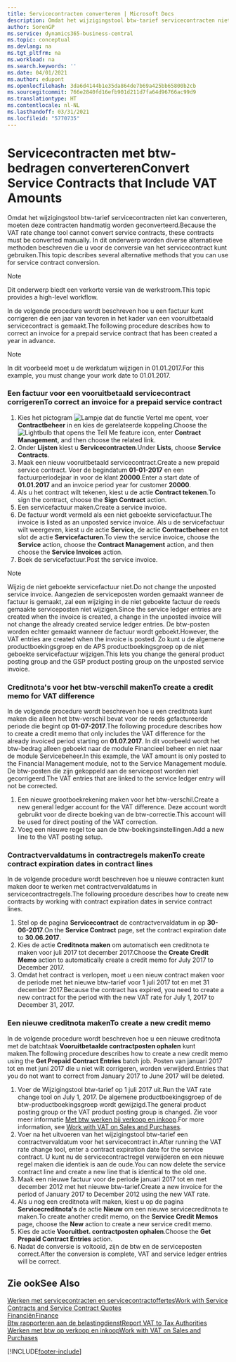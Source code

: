 ```yaml
---
title: Servicecontracten converteren | Microsoft Docs
description: Omdat het wijzigingstool btw-tarief servicecontracten niet kan converteren, moeten deze contracten handmatig worden geconverteerd. In dit onderwerp worden diverse alternatieve methoden beschreven die u voor de conversie van het servicecontract kunt gebruiken.
author: SorenGP
ms.service: dynamics365-business-central
ms.topic: conceptual
ms.devlang: na
ms.tgt_pltfrm: na
ms.workload: na
ms.search.keywords: ''
ms.date: 04/01/2021
ms.author: edupont
ms.openlocfilehash: 3da6d4144b1e35da864de7b69a425bb65800b2cb
ms.sourcegitcommit: 766e2840fd16efb901d211d7fa64d96766ac99d9
ms.translationtype: HT
ms.contentlocale: nl-NL
ms.lasthandoff: 03/31/2021
ms.locfileid: "5770735"
---
```

# <a name="convert-service-contracts-that-include-vat-amounts"></a><span data-ttu-id="b859d-104">Servicecontracten met btw-bedragen converteren</span><span class="sxs-lookup"><span data-stu-id="b859d-104">Convert Service Contracts that Include VAT Amounts</span></span>
<span data-ttu-id="b859d-105">Omdat het wijzigingstool btw-tarief servicecontracten niet kan converteren, moeten deze contracten handmatig worden geconverteerd.</span><span class="sxs-lookup"><span data-stu-id="b859d-105">Because the VAT rate change tool cannot convert service contracts, these contracts must be converted manually.</span></span> <span data-ttu-id="b859d-106">In dit onderwerp worden diverse alternatieve methoden beschreven die u voor de conversie van het servicecontract kunt gebruiken.</span><span class="sxs-lookup"><span data-stu-id="b859d-106">This topic describes several alternative methods that you can use for service contract conversion.</span></span>  

> [!NOTE]  
>  <span data-ttu-id="b859d-107">Dit onderwerp biedt een verkorte versie van de werkstroom.</span><span class="sxs-lookup"><span data-stu-id="b859d-107">This topic provides a high-level workflow.</span></span>  

 <span data-ttu-id="b859d-108">In de volgende procedure wordt beschreven hoe u een factuur kunt corrigeren die een jaar van tevoren in het kader van een vooruitbetaald servicecontract is gemaakt.</span><span class="sxs-lookup"><span data-stu-id="b859d-108">The following procedure describes how to correct an invoice for a prepaid service contract that has been created a year in advance.</span></span>  

> [!NOTE]  
>  <span data-ttu-id="b859d-109">In dit voorbeeld moet u de werkdatum wijzigen in 01.01.2017.</span><span class="sxs-lookup"><span data-stu-id="b859d-109">For this example, you must change your work date to 01.01.2017.</span></span>  

### <a name="to-correct-an-invoice-for-a-prepaid-service-contract"></a><span data-ttu-id="b859d-110">Een factuur voor een vooruitbetaald servicecontract corrigeren</span><span class="sxs-lookup"><span data-stu-id="b859d-110">To correct an invoice for a prepaid service contract</span></span>  
1. <span data-ttu-id="b859d-111">Kies het pictogram ![Lampje dat de functie Vertel me opent](media/ui-search/search_small.png "Vertel me wat u wilt doen"), voer **Contractbeheer** in en kies de gerelateerde koppeling.</span><span class="sxs-lookup"><span data-stu-id="b859d-111">Choose the ![Lightbulb that opens the Tell Me feature](media/ui-search/search_small.png "Tell me what you want to do") icon, enter **Contract Management**, and then choose the related link.</span></span>  
2. <span data-ttu-id="b859d-112">Onder **Lijsten** kiest u **Servicecontracten**.</span><span class="sxs-lookup"><span data-stu-id="b859d-112">Under **Lists**, choose **Service Contracts**.</span></span>  
3. <span data-ttu-id="b859d-113">Maak een nieuw vooruitbetaald servicecontract.</span><span class="sxs-lookup"><span data-stu-id="b859d-113">Create a new prepaid service contract.</span></span> <span data-ttu-id="b859d-114">Voer de begindatum **01-01-2017** en een factuurperiodejaar in voor de klant **20000**.</span><span class="sxs-lookup"><span data-stu-id="b859d-114">Enter a start date of **01.01.2017** and an invoice period year for customer **20000**.</span></span>  
4. <span data-ttu-id="b859d-115">Als u het contract wilt tekenen, kiest u de actie **Contract tekenen**.</span><span class="sxs-lookup"><span data-stu-id="b859d-115">To sign the contract, choose the **Sign Contract** action.</span></span>  
5. <span data-ttu-id="b859d-116">Een servicefactuur maken.</span><span class="sxs-lookup"><span data-stu-id="b859d-116">Create a service invoice.</span></span>
6. <span data-ttu-id="b859d-117">De factuur wordt vermeld als een niet geboekte servicefactuur.</span><span class="sxs-lookup"><span data-stu-id="b859d-117">The invoice is listed as an unposted service invoice.</span></span> <span data-ttu-id="b859d-118">Als u de servicefactuur wilt weergeven, kiest u de actie **Service**, de actie **Contractbeheer** en tot slot de actie **Servicefacturen**.</span><span class="sxs-lookup"><span data-stu-id="b859d-118">To view the service invoice, choose the **Service** action, choose the **Contract Management** action, and then choose the **Service Invoices** action.</span></span>  
7. <span data-ttu-id="b859d-119">Boek de servicefactuur.</span><span class="sxs-lookup"><span data-stu-id="b859d-119">Post the service invoice.</span></span>  

> [!NOTE]  
>  <span data-ttu-id="b859d-120">Wijzig de niet geboekte servicefactuur niet.</span><span class="sxs-lookup"><span data-stu-id="b859d-120">Do not change the unposted service invoice.</span></span> <span data-ttu-id="b859d-121">Aangezien de serviceposten worden gemaakt wanneer de factuur is gemaakt, zal een wijziging in de niet geboekte factuur de reeds gemaakte serviceposten niet wijzigen.</span><span class="sxs-lookup"><span data-stu-id="b859d-121">Since the service ledger entries are created when the invoice is created, a change in the unposted invoice will not change the already created service ledger entries.</span></span> <span data-ttu-id="b859d-122">De btw-posten worden echter gemaakt wanneer de factuur wordt geboekt.</span><span class="sxs-lookup"><span data-stu-id="b859d-122">However, the VAT entries are created when the invoice is posted.</span></span> <span data-ttu-id="b859d-123">Zo kunt u de algemene productboekingsgroep en de APS productboekingsgroep op de niet geboekte servicefactuur wijzigen.</span><span class="sxs-lookup"><span data-stu-id="b859d-123">This lets you change the general product posting group and the GSP product posting group on the unposted service invoice.</span></span>  

### <a name="to-create-a-credit-memo-for-vat-difference"></a><span data-ttu-id="b859d-124">Creditnota's voor het btw-verschil maken</span><span class="sxs-lookup"><span data-stu-id="b859d-124">To create a credit memo for VAT difference</span></span>  
<span data-ttu-id="b859d-125">In de volgende procedure wordt beschreven hoe u een creditnota kunt maken die alleen het btw-verschil bevat voor de reeds gefactureerde periode die begint op **01-07-2017**.</span><span class="sxs-lookup"><span data-stu-id="b859d-125">The following procedure describes how to create a credit memo that only includes the VAT difference for the already invoiced period starting on **01.07.2017**.</span></span> <span data-ttu-id="b859d-126">In dit voorbeeld wordt het btw-bedrag alleen geboekt naar de module Financieel beheer en niet naar de module Servicebeheer.</span><span class="sxs-lookup"><span data-stu-id="b859d-126">In this example, the VAT amount is only posted to the Financial Management module, not to the Service Management module.</span></span> <span data-ttu-id="b859d-127">De btw-posten die zijn gekoppeld aan de servicepost worden niet gecorrigeerd.</span><span class="sxs-lookup"><span data-stu-id="b859d-127">The VAT entries that are linked to the service ledger entry will not be corrected.</span></span>  

1. <span data-ttu-id="b859d-128">Een nieuwe grootboekrekening maken voor het btw-verschil.</span><span class="sxs-lookup"><span data-stu-id="b859d-128">Create a new general ledger account for the VAT difference.</span></span> <span data-ttu-id="b859d-129">Deze account wordt gebruikt voor de directe boeking van de btw-correctie.</span><span class="sxs-lookup"><span data-stu-id="b859d-129">This account will be used for direct posting of the VAT correction.</span></span>  
2. <span data-ttu-id="b859d-130">Voeg een nieuwe regel toe aan de btw-boekingsinstellingen.</span><span class="sxs-lookup"><span data-stu-id="b859d-130">Add a new line to the VAT posting setup.</span></span>  

### <a name="to-create-contract-expiration-dates-in-contract-lines"></a><span data-ttu-id="b859d-131">Contractvervaldatums in contractregels maken</span><span class="sxs-lookup"><span data-stu-id="b859d-131">To create contract expiration dates in contract lines</span></span>  
<span data-ttu-id="b859d-132">In de volgende procedure wordt beschreven hoe u nieuwe contracten kunt maken door te werken met contractvervaldatums in servicecontractregels.</span><span class="sxs-lookup"><span data-stu-id="b859d-132">The following procedure describes how to create new contracts by working with contract expiration dates in service contract lines.</span></span>  

1. <span data-ttu-id="b859d-133">Stel op de pagina **Servicecontract** de contractvervaldatum in op **30-06-2017**.</span><span class="sxs-lookup"><span data-stu-id="b859d-133">On the **Service Contract** page, set the contract expiration date to **30.06.2017**.</span></span>  
2. <span data-ttu-id="b859d-134">Kies de actie **Creditnota maken** om automatisch een creditnota te maken voor juli 2017 tot december 2017.</span><span class="sxs-lookup"><span data-stu-id="b859d-134">Choose the **Create Credit Memo** action to automatically create a credit memo for July 2017 to December 2017.</span></span>  
3. <span data-ttu-id="b859d-135">Omdat het contract is verlopen, moet u een nieuw contract maken voor de periode met het nieuwe btw-tarief voor 1 juli 2017 tot en met 31 december 2017.</span><span class="sxs-lookup"><span data-stu-id="b859d-135">Because the contract has expired, you need to create a new contract for the period with the new VAT rate for July 1, 2017 to December 31, 2017.</span></span>  

### <a name="to-create-a-new-credit-memo"></a><span data-ttu-id="b859d-136">Een nieuwe creditnota maken</span><span class="sxs-lookup"><span data-stu-id="b859d-136">To create a new credit memo</span></span>  
<span data-ttu-id="b859d-137">In de volgende procedure wordt beschreven hoe u een nieuwe creditnota met de batchtaak **Vooruitbetaalde contractposten ophalen** kunt maken.</span><span class="sxs-lookup"><span data-stu-id="b859d-137">The following procedure describes how to create a new credit memo using the **Get Prepaid Contract Entries** batch job.</span></span> <span data-ttu-id="b859d-138">Posten van januari 2017 tot en met juni 2017 die u niet wilt corrigeren, worden verwijderd.</span><span class="sxs-lookup"><span data-stu-id="b859d-138">Entries that you do not want to correct from January 2017 to June 2017 will be deleted.</span></span>  

1. <span data-ttu-id="b859d-139">Voer de Wijzigingstool btw-tarief op 1 juli 2017 uit.</span><span class="sxs-lookup"><span data-stu-id="b859d-139">Run the VAT rate change tool on July 1, 2017.</span></span> <span data-ttu-id="b859d-140">De algemene productboekingsgroep of de btw-productboekingsgroep wordt gewijzigd.</span><span class="sxs-lookup"><span data-stu-id="b859d-140">The general product posting group or the VAT product posting group is changed.</span></span> <span data-ttu-id="b859d-141">Zie voor meer informatie [Met btw werken bij verkoop en inkoop](finance-work-with-vat.md).</span><span class="sxs-lookup"><span data-stu-id="b859d-141">For more information, see [Work with VAT on Sales and Purchases](finance-work-with-vat.md).</span></span>  
2. <span data-ttu-id="b859d-142">Voer na het uitvoeren van het wijzigingstool btw-tarief een contractvervaldatum voor het servicecontract in.</span><span class="sxs-lookup"><span data-stu-id="b859d-142">After running the VAT rate change tool, enter a contract expiration date for the service contract.</span></span> <span data-ttu-id="b859d-143">U kunt nu de servicecontractregel verwijderen en een nieuwe regel maken die identiek is aan de oude.</span><span class="sxs-lookup"><span data-stu-id="b859d-143">You can now delete the service contract line and create a new line that is identical to the old one.</span></span>  
3. <span data-ttu-id="b859d-144">Maak een nieuwe factuur voor de periode januari 2017 tot en met december 2012 met het nieuwe btw-tarief.</span><span class="sxs-lookup"><span data-stu-id="b859d-144">Create a new invoice for the period of January 2017 to December 2012 using the new VAT rate.</span></span>  
4. <span data-ttu-id="b859d-145">Als u nog een creditnota wilt maken, kiest u op de pagina **Servicecreditnota's** de actie **Nieuw** om een nieuwe servicecreditnota te maken.</span><span class="sxs-lookup"><span data-stu-id="b859d-145">To create another credit memo, on the **Service Credit Memos** page, choose the **New** action to create a new service credit memo.</span></span>  
5. <span data-ttu-id="b859d-146">Kies de actie **Vooruitbet. contractposten ophalen**.</span><span class="sxs-lookup"><span data-stu-id="b859d-146">Choose the **Get Prepaid Contract Entries** action.</span></span>  
6. <span data-ttu-id="b859d-147">Nadat de conversie is voltooid, zijn de btw en de serviceposten correct.</span><span class="sxs-lookup"><span data-stu-id="b859d-147">After the conversion is complete, VAT and service ledger entries will be correct.</span></span>  

## <a name="see-also"></a><span data-ttu-id="b859d-148">Zie ook</span><span class="sxs-lookup"><span data-stu-id="b859d-148">See Also</span></span>  
[<span data-ttu-id="b859d-149">Werken met servicecontracten en servicecontractoffertes</span><span class="sxs-lookup"><span data-stu-id="b859d-149">Work with Service Contracts and Service Contract Quotes</span></span>](service-how-to-create-service-contracts-and-service-contract-quotes.md)  
[<span data-ttu-id="b859d-150">Financiën</span><span class="sxs-lookup"><span data-stu-id="b859d-150">Finance</span></span>](finance.md)  
[<span data-ttu-id="b859d-151">Btw rapporteren aan de belastingdienst</span><span class="sxs-lookup"><span data-stu-id="b859d-151">Report VAT to Tax Authorities</span></span>](finance-how-report-vat.md)  
[<span data-ttu-id="b859d-152">Werken met btw op verkoop en inkoop</span><span class="sxs-lookup"><span data-stu-id="b859d-152">Work with VAT on Sales and Purchases</span></span>](finance-work-with-vat.md)  


[!INCLUDE[footer-include](includes/footer-banner.md)]